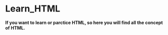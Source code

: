 # Learn_HTML
**If you want to learn or parctice HTML, so here you will find all the concept of HTML.**
